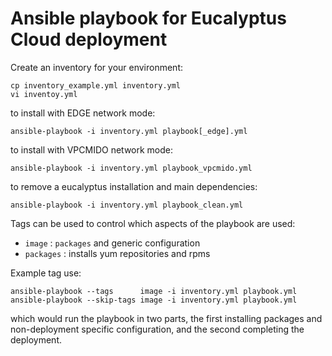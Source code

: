 # Ansible playbook for Eucalyptus Cloud deployment

Create an inventory for your environment:

```
cp inventory_example.yml inventory.yml
vi inventoy.yml
```

to install with EDGE network mode:

```
ansible-playbook -i inventory.yml playbook[_edge].yml
```

to install with VPCMIDO network mode:

```
ansible-playbook -i inventory.yml playbook_vpcmido.yml
```

to remove a eucalyptus installation and main dependencies:

```
ansible-playbook -i inventory.yml playbook_clean.yml
```

Tags can be used to control which aspects of the playbook are used:

* `image` : `packages` and generic configuration
* `packages` : installs yum repositories and rpms

Example tag use:

```
ansible-playbook --tags      image -i inventory.yml playbook.yml
ansible-playbook --skip-tags image -i inventory.yml playbook.yml
```

which would run the playbook in two parts, the first installing packages
and non-deployment specific configuration, and the second completing the
deployment.
